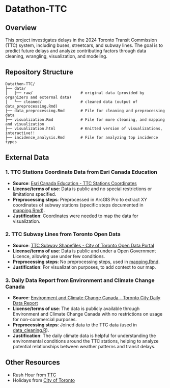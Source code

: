 # Datathon-TTC

## Overview
This project investigates delays in the 2024 Toronto Transit Commission (TTC) system, including buses, streetcars, and subway lines. The goal is to predict future delays and analyze contributing factors through data cleaning, wrangling, visualization, and modeling.

## Repository Structure
```
Datathon-TTC/
├── data/
│   ├── raw/                     # original data (provided by organizers and external data)
│   └── cleaned/                 # cleaned data (output of data_preprocessing.Rmd)
├── data_preprocessing.Rmd       # File for cleaning and preprocessing data
├── visualization.Rmd            # File for more cleaning, and mapping and visualization
├── visualization.html           # Knitted version of visualizations, interactive!!
├── incidence_analysis.Rmd       # File for analyzing top incidence types
```

## External Data

### 1. TTC Stations Coordinate Data from Esri Canada Education
- **Source**: [Esri Canada Education - TTC Stations Coordinates](https://www.arcgis.com/home/item.html?id=05200e06ff524319bde9f16e5955496b)
- **License/terms of use**: Data is public and no special restrictions or limitations specified.
- **Preprocessing steps**: Preprocessed in ArcGIS Pro to extract XY coordinates of subway stations (specific steps documented in [mapping.Rmd](mapping.Rmd)).
- **Justification**: Coordinates were needed to map the data for visualization.

### 2. TTC Subway Lines from Toronto Open Data
- **Source**: [TTC Subway Shapefiles - City of Toronto Open Data Portal](https://open.toronto.ca/dataset/ttc-subway-shapefiles/)
- **License/terms of use**: Data is public and under a Open Government Licence, allowing use under few conditions.
- **Preprocessing steps**: No preprocessing steps, used in [mapping.Rmd](mapping.Rmd).
- **Justification**: For visualization purposes, to add context to our map.

### 3. Daily Data Report from Environment and Climate Change Canada
- **Source**: [Environment and Climate Change Canada - Toronto City Daily Data Report](https://climate.weather.gc.ca/climate_data/daily_data_e.html?hlyRange=2002-06-04%7C2025-02-28&dlyRange=2002-06-04%7C2025-02-28&mlyRange=2003-07-01%7C2006-12-01&StationID=31688&Prov=ON&urlExtension=_e.html&searchType=stnProx&optLimit=specDate&Month=1&Day=6&StartYear=1840&EndYear=2018&Year=2024&selRowPerPage=25&Line=0&txtRadius=25&optProxType=navLink&txtLatDecDeg=43.6275&txtLongDecDeg=-79.396111111111&timeframe=2)
- **License/terms of use**: The data is publicly available through Environment and Climate Change Canada with no restrictions on usage for non-commercial purposes.
- **Preprocessing steps**: Joined data to the TTC data (used in [data_cleaning.R](data_cleaning.R)).
- **Justification**: The daily climate data is helpful for understanding the environmental conditions around the TTC stations, helping to analyze potential relationships between weather patterns and transit delays.

## Other Resources
- Rush Hour from [TTC](https://www.ttc.ca/routes-and-schedules/1/1/13816)
- Holidays from [City of Toronto](https://www.toronto.ca/home/contact-us/statutory-holidays/)
